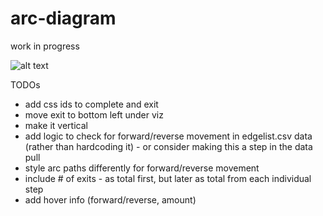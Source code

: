 # arc-diagram

work in progress

![alt text](https://github.com/schroeder-luna/arc-diagram/blob/master/thumbnail.png)

TODOs
- add css ids to complete and exit
- move exit to bottom left under viz
- make it vertical
- add logic to check for forward/reverse movement in edgelist.csv data (rather than hardcoding it) - or consider making this a step in the data pull
- style arc paths differently for forward/reverse movement
- include # of exits - as total first, but later as total from each individual step
- add hover info (forward/reverse, amount)
